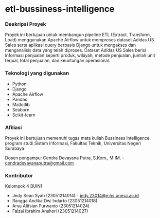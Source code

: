 # etl-bussiness-intelligence

### Deskripsi Proyek

Proyek ini bertujuan untuk membangun pipeline ETL (Extract, Transform, Load) menggunakan Apache Airflow untuk memproses dataset Adidas US Sales serta aplikasi query berbasis Django untuk mengakses dan menganalisis data yang telah diproses. Dataset Adidas US Sales berisi informasi penjualan seperti produk, wilayah, metode penjualan, jumlah unit terjual, total penjualan, dan keuntungan operasional.

### Teknologi yang digunakan

- Python
- Django
- Apache Airflow
- Pandas
- Matlotlib
- Seaborn
- Scikit-learn

### Afiliasi

Proyek ini bertujuan memenuhi tugas mata kuliah Bussiness Intelligence, program studi Sistem Informasi, Fakultas Teknik, Universitas Negeri Surabaya

Dosen pengampu: Cendra Devayana Putra, S.Kom., M.IM. - cendradevayanaputra@gmail.com

### Kontributor
Kelompok 4 BUIN1
- Jedy Sean Syah (23051214014) - jedy.23014@mhs.unesa.ac.id
- Rangga Andika Dwi Indarto (23051214018)
- Arya Alifsian Purwanto (23051214024)
- Faizal Ibrahim Anshori (23051214027)
